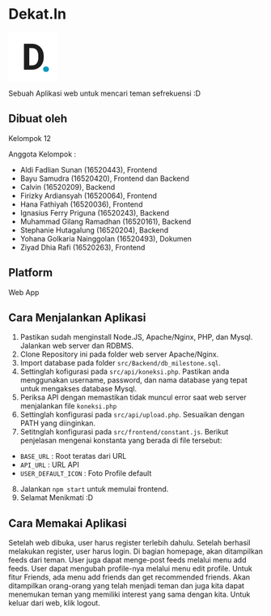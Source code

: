 # Dekat.In

<img src="src/md-assets/Dekatin.svg" alt="Favicon" align="center" />

Sebuah Aplikasi web untuk mencari teman sefrekuensi :D

## Dibuat oleh

Kelompok 12 <br/>

Anggota Kelompok :

- Aldi Fadlian Sunan (16520443), Frontend
- Bayu Samudra (16520420), Frontend dan Backend
- Calvin (16520209), Backend
- Firizky Ardiansyah (16520064), Frontend
- Hana Fathiyah (16520036), Frontend
- Ignasius Ferry Priguna (16520243), Backend
- Muhammad Gilang Ramadhan (16520161), Backend
- Stephanie Hutagalung (16520204), Backend
- Yohana Golkaria Nainggolan (16520493), Dokumen
- Ziyad Dhia Rafi (16520263), Frontend

## Platform

Web App

## Cara Menjalankan Aplikasi

1. Pastikan sudah menginstall Node.JS, Apache/Nginx, PHP, dan Mysql. Jalankan web server dan RDBMS.
2. Clone Repository ini pada folder web server Apache/Nginx.
3. Import database pada folder `src/Backend/db_milestone.sql`.
4. Settinglah kofigurasi pada `src/api/koneksi.php`. Pastikan anda menggunakan username, password, dan nama database yang tepat untuk mengakses database Mysql.
5. Periksa API dengan memastikan tidak muncul error saat web server menjalankan file `koneksi.php`
6. Settinglah konfigurasi pada `src/api/upload.php`. Sesuaikan dengan PATH yang diinginkan.
7. Setitnglah konfigurasi pada `src/frontend/constant.js`. Berikut penjelasan mengenai konstanta yang berada di file tersebut:

- `BASE_URL` : Root teratas dari URL
- `API_URL` : URL API
- `USER_DEFAULT_ICON` : Foto Profile default

8. Jalankan `npm start` untuk memulai frontend.
9. Selamat Menikmati :D

## Cara Memakai Aplikasi

Setelah web dibuka, user harus register terlebih dahulu. Setelah berhasil melakukan register, user harus login. Di bagian homepage, akan ditampilkan feeds dari teman. User juga dapat menge-post feeds melalui menu add feeds. User dapat mengubah profile-nya melalui menu edit profile. Untuk fitur Friends, ada menu add friends dan get recommended friends. Akan ditampilkan orang-orang yang telah menjadi teman dan juga kita dapat menemukan teman yang memiliki interest yang sama dengan kita. Untuk keluar dari web, klik logout.
